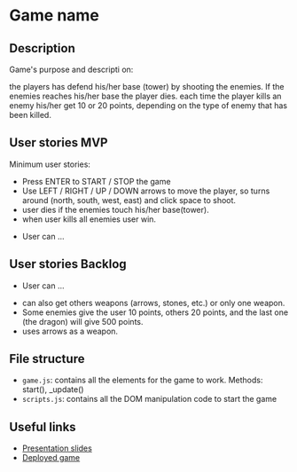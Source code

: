 # Game name

<!-- When you finish, add a nice screenshot of your game -->
<!--[<img src="./img/page.png">]()-->

## Description

Game's purpose and descripti on:

the players has defend his/her base (tower) by shooting the enemies.
If the enemies reaches his/her base the player dies. 
each time the player kills an enemy his/her get 10 or 20 points, depending on the type of enemy that has been killed.

## User stories MVP

Minimum user stories:

* Press ENTER to START / STOP the game
* Use LEFT / RIGHT / UP / DOWN arrows to move the player, so turns around (north, south, west, east)  and click space to shoot.
* user dies if the enemies touch his/her base(tower).
* when user kills all enemies user win.

- User can ...

## User stories Backlog

- User can ...

* can also get others weapons (arrows, stones, etc.) or only one weapon. 
* Some enemies give the user  10 points, others 20 points, and the last one (the dragon) will give 500 points. 
* uses  arrows as a weapon.


## File structure

- <code>game.js</code>: contains all the elements for the game to work. Methods: start(), \_update()
- <code>scripts.js</code>: contains all the DOM manipulation code to start the game

## Useful links

<!-- When you finish, add these links and commit -->

- [Presentation slides]()
- [Deployed game]()
